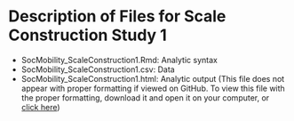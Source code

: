 # Description of Files for Scale Construction Study 1

* SocMobility_ScaleConstruction1.Rmd: Analytic syntax
* SocMobility_ScaleConstruction1.csv: Data
* SocMobility_ScaleConstruction1.html: Analytic output (This file does not appear with proper formatting if viewed on GitHub. To view this file with the proper formatting, download it and open it on your computer, or [click here](http://htmlpreview.github.io/?https://github.com/abrowman/psm-jesp2017/blob/master/Scale%20Construction%20Study%201/SocMobility_ScaleConstruction1.html))